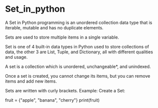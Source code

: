# Set_in_python
A Set in Python programming is an unordered collection data type that is iterable, mutable and has no duplicate elements.

Sets are used to store multiple items in a single variable.

Set is one of 4 built-in data types in Python used to store collections of data, the other 3 are List, Tuple, and Dictionary, all with different qualities and usage.

A set is a collection which is unordered, unchangeable*, and unindexed.

Once a set is created, you cannot change its items, but you can remove items and add new items.

Sets are written with curly brackets.
Example:
Create a Set:

fruit = {"apple", "banana", "cherry"}
print(fruit)
